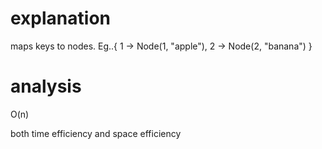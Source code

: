 # explanation

maps keys to nodes. Eg..{ 1 -> Node(1, "apple"), 2 -> Node(2, "banana") }

# analysis

O(n)



both time efficiency and space efficiency
